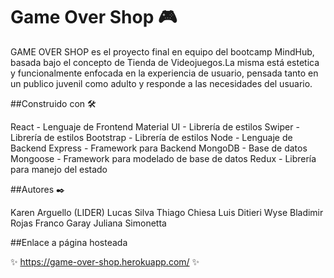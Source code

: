 <h1>Game Over Shop 🎮</h1>

GAME OVER SHOP es el proyecto final en equipo del bootcamp MindHub, basada bajo el concepto de Tienda de Videojuegos.La misma está estetica y funcionalmente enfocada en la experiencia de usuario, pensada tanto en un publico juvenil como adulto y responde a las necesidades del usuario.

##Construido con 🛠️

React - Lenguaje de Frontend
Material UI - Librería de estilos
Swiper - Librería de estilos
Bootstrap - Librería de estilos
Node - Lenguaje de Backend
Express - Framework para Backend
MongoDB - Base de datos
Mongoose - Framework para modelado de base de datos
Redux - Librería para manejo del estado

##Autores ✒️

Karen Arguello (LIDER)
Lucas Silva
Thiago Chiesa
Luis Ditieri
Wyse
Bladimir Rojas
Franco Garay
Juliana Simonetta

##Enlace a página hosteada

✨ https://game-over-shop.herokuapp.com/ ✨
